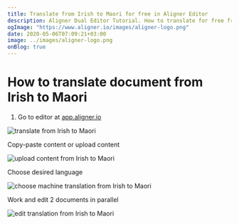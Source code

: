 ```yaml
---
title: Translate from Irish to Maori for free in Aligner Editor
description: Aligner Dual Editor Tutorial. How to translate for free from Irish to Maori. Aligner is multilingual document management platform. 
ogImage: "https://www.aligner.io/images/aligner-logo.png"
date: 2020-05-06T07:09:21+03:00
image: ../images/aligner-logo.png
onBlog: true
---
```


# How to translate document from Irish to Maori

1. Go to editor at [app.aligner.io](https://app.aligner.io "Aligner App web page")

![translate from Irish to Maori](../aligner-blank-editor.png "translate from Irish to Maori")

Copy-paste content or upload content

![upload content from Irish to Maori](../aligner-uploaded-document.png "upload content from Irish to Maori")

Choose desired language

![choose machine translation from Irish to Maori](../aligner-language-dropdown.png "choose machine translation from Irish to Maori")

Work and edit 2 documents in parallel

![edit translation from Irish to Maori](../aligner-double-sitded-editor.png "edit translation from Irish to Maori")

